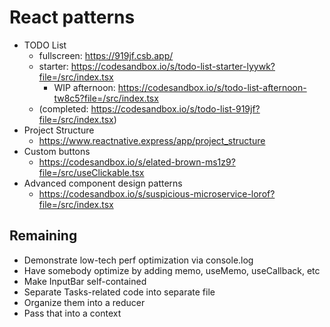 # React patterns

- TODO List
  - fullscreen: https://919jf.csb.app/
  - starter: https://codesandbox.io/s/todo-list-starter-lyywk?file=/src/index.tsx
    - WIP afternoon: https://codesandbox.io/s/todo-list-afternoon-tw8c5?file=/src/index.tsx
  - (completed: https://codesandbox.io/s/todo-list-919jf?file=/src/index.tsx)
- Project Structure
  - https://www.reactnative.express/app/project_structure
- Custom buttons
  - https://codesandbox.io/s/elated-brown-ms1z9?file=/src/useClickable.tsx
- Advanced component design patterns
  - https://codesandbox.io/s/suspicious-microservice-lorof?file=/src/index.tsx

## Remaining

- Demonstrate low-tech perf optimization via console.log
- Have somebody optimize by adding memo, useMemo, useCallback, etc
- Make InputBar self-contained
- Separate Tasks-related code into separate file
- Organize them into a reducer
- Pass that into a context
